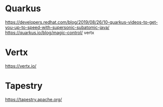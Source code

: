 # Quarkus
https://developers.redhat.com/blog/2019/08/26/10-quarkus-videos-to-get-you-up-to-speed-with-supersonic-subatomic-java/
https://quarkus.io/blog/magic-control/ vertx

# Vertx
https://vertx.io/

# Tapestry
https://tapestry.apache.org/